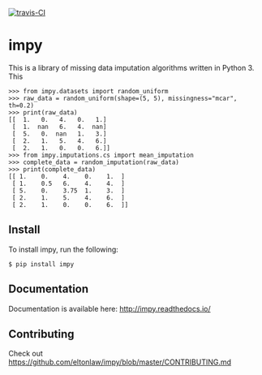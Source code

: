 [![travis-CI](https://travis-ci.org/eltonlaw/impy.svg?branch=master)](https://travis-ci.org/eltonlaw/impy)


# impy

This is a library of missing data imputation algorithms written in Python 3. This 

``` python3
>>> from impy.datasets import random_uniform
>>> raw_data = random_uniform(shape=(5, 5), missingness="mcar", th=0.2)
>>> print(raw_data)
[[  1.   0.   4.   0.   1.]
 [  1.  nan   6.   4.  nan]
 [  5.   0.  nan   1.   3.]
 [  2.   1.   5.   4.   6.]
 [  2.   1.   0.   0.   6.]]
>>> from impy.imputations.cs import mean_imputation   
>>> complete_data = random_imputation(raw_data) 
>>> print(complete_data)
[[ 1.    0.    4.    0.    1.  ]
 [ 1.    0.5   6.    4.    4.  ]
 [ 5.    0.    3.75  1.    3.  ]
 [ 2.    1.    5.    4.    6.  ]
 [ 2.    1.    0.    0.    6.  ]]
```

## Install

To install impy, run the following:

``` shell
$ pip install impy
```

## Documentation

Documentation is available here: http://impy.readthedocs.io/

## Contributing

Check out https://github.com/eltonlaw/impy/blob/master/CONTRIBUTING.md

